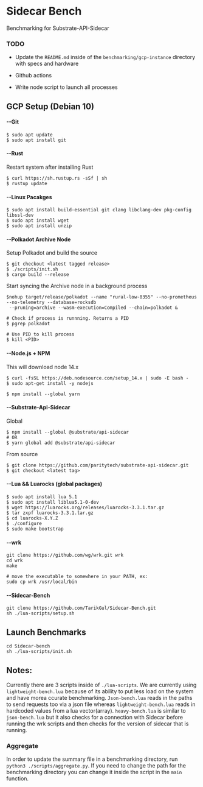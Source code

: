 # Sidecar Bench

Benchmarking for Substrate-API-Sidecar

### TODO

* Update the `README.md` inside of the `benchmarking/gcp-instance` directory with specs and hardware

* Github actions

* Write node script to launch all processes

## GCP Setup (Debian 10)

#### --Git

```
$ sudo apt update
$ sudo apt install git
```

#### --Rust

Restart system after installing Rust

```
$ curl https://sh.rustup.rs -sSf | sh
$ rustup update
```

#### --Linux Pacakges

```
$ sudo apt install build-essential git clang libclang-dev pkg-config libssl-dev
$ sudo apt install wget
$ sudo apt install unzip
```

#### --Polkadot Archive Node

Setup Polkadot and build the source 

```
$ git checkout <latest tagged release>
$ ./scripts/init.sh
$ cargo build --release
```

Start syncing the Archive node in a background process

```
$nohup target/release/polkadot --name "rural-low-8355" --no-prometheus --no-telemetry --database=rocksdb
 --pruning=archive --wasm-execution=Compiled --chain=polkadot &

# Check if process is runnning. Returns a PID
$ pgrep polkadot

# Use PID to kill process
$ kill <PID>
```

#### --Node.js + NPM

This will download node 14.x

```
$ curl -fsSL https://deb.nodesource.com/setup_14.x | sudo -E bash -
$ sudo apt-get install -y nodejs

$ npm install --global yarn
```

#### --Substrate-Api-Sidecar

Global
```
$ npm install --global @substrate/api-sidecar
# OR
$ yarn global add @substrate/api-sidecar
```

From source
```
$ git clone https://github.com/paritytech/substrate-api-sidecar.git
$ git checkout <latest tag>
```

#### --Lua && Luarocks (global packages)

```
$ sudo apt install lua 5.1
$ sudo apt install liblua5.1-0-dev
$ wget https://luarocks.org/releases/luarocks-3.3.1.tar.gz
$ tar zxpf luarocks-3.3.1.tar.gz
$ cd luarocks-X.Y.Z
$ ./configure 
$ sudo make bootstrap
```

#### --wrk 

```
git clone https://github.com/wg/wrk.git wrk
cd wrk
make

# move the executable to somewhere in your PATH, ex:
sudo cp wrk /usr/local/bin
```

#### --Sidecar-Bench

```
git clone https://github.com/TarikGul/Sidecar-Bench.git
sh ./lua-scripts/setup.sh
```

## Launch Benchmarks

```
cd Sidecar-bench
sh ./lua-scripts/init.sh
```

## Notes:

Currently there are 3 scripts inside of `./lua-scripts`. We are currently using `lightweight-bench.lua` because of its ability to put less load on the system and have morea ccurate benchmarking. `Json-bench.lua` reads in the paths to send requests too via a json file whereas `lightweight-bench.lua` reads in hardcoded values from a lua vector(array). `heavy-bench.lua` is similar to `json-bench.lua` but it also checks for a connection with Sidecar before running the wrk scripts and then checks for the version of sidecar that is running.

### Aggregate

In order to update the summary file in a benchmarking directory, run `python3 ./scripts/aggregate.py`. If you need to change the path for the benchmarking directory you can change it inside the script in the `main` function. 
